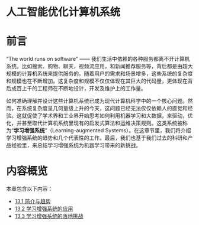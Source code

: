 <!--Copyright © Microsoft Corporation. All rights reserved.
  适用于[License](https://github.com/microsoft/AI-System/blob/main/LICENSE)版权许可-->

# 人工智能优化计算机系统

# 前言

“The world runs on software” —— 我们生活中依赖的各种服务都离不开计算机系统。比如搜索、购物、聊天，视频流应用，和新闻推荐服务等，背后都是由超大规模的计算机系统来提供服务的。随着用户的需求和场景增多，这些系统的复杂度和规模也在不断增加。这复杂度和规模不仅仅体现在其巨大的代码量，更体现在背后成百上千的工程师在不断地设计，开发及维护上的工作量。

如何准确理解并设计这些计算机系统已成为现代计算机科学中的一个核心问题。然而，在系统复杂度呈几何量级上升的今天，这问题已经无法仅仅依赖人的直觉和经验。这就促使了学术界和工业界开始思考如何利用机器学习和大数据，来驱动，优化，并甚至取代计算机系统里现有的启发式算法和运维决策规则。这类系统被称为“**学习增强系统**”（Learning-augmented Systems）。在这章节里，我们将介绍学习增强系统的趋势和几个代表性的工作。最后，我们也基于我们过去的科研和产品经验里，来总结学习增强系统为机器学习带来的新挑战。

# 内容概览

本章包含以下内容：

- [13.1 简介与趋势](13.1-简介与趋势.md)
- [13.2 学习增强系统的应用](13.2-学习增强系统的应用.md) 	
- [13.3 学习增强系统的落地挑战](13.3-学习增强系统的落地挑战.md)

